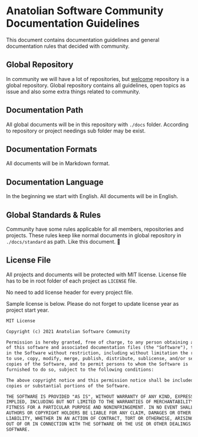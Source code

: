 # Anatolian Software Community Documentation Guidelines

This document contains documentation guidelines and general documentation rules that decided with community.

## Global Repository

In community we will have a lot of repositories, but [welcome](https://github.com/anatoliansoftwarecommunity/welcome) repository is a global repository. Global repository contains all guidelines, open topics as issue and also some extra things related to community.

## Documentation Path

All global documents will be in this repository with `./docs` folder. According to repository or project needings sub folder may be exist.

## Documentation Formats

All documents will be in Markdown format.

## Documentation Language

In the beginning we start with English. All documents will be in English.

## Global Standards & Rules

Community have some rules applicable for all members, repositories and projects. These rules keep like normal documents in global repository in `./docs/standard` as path. Like this document. 🙂

## License File

All projects and documents will be protected with MIT license. License file has to be in root folder of each project as `LICENSE` file.

No need to add license header for every project file.

Sample license is below. Please do not forget to update license year as project start year.

```txt
MIT License

Copyright (c) 2021 Anatolian Software Community

Permission is hereby granted, free of charge, to any person obtaining a copy
of this software and associated documentation files (the "Software"), to deal
in the Software without restriction, including without limitation the rights
to use, copy, modify, merge, publish, distribute, sublicense, and/or sell
copies of the Software, and to permit persons to whom the Software is
furnished to do so, subject to the following conditions:

The above copyright notice and this permission notice shall be included in all
copies or substantial portions of the Software.

THE SOFTWARE IS PROVIDED "AS IS", WITHOUT WARRANTY OF ANY KIND, EXPRESS OR
IMPLIED, INCLUDING BUT NOT LIMITED TO THE WARRANTIES OF MERCHANTABILITY,
FITNESS FOR A PARTICULAR PURPOSE AND NONINFRINGEMENT. IN NO EVENT SHALL THE
AUTHORS OR COPYRIGHT HOLDERS BE LIABLE FOR ANY CLAIM, DAMAGES OR OTHER
LIABILITY, WHETHER IN AN ACTION OF CONTRACT, TORT OR OTHERWISE, ARISING FROM,
OUT OF OR IN CONNECTION WITH THE SOFTWARE OR THE USE OR OTHER DEALINGS IN THE
SOFTWARE.
```
